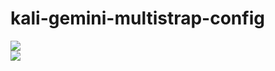 # kali-gemini-multistrap-config
![](https://github.com/Re4son/kali-gemini-multistrap-config/raw/pictures/2018.11-Kali-Gem_medium.jpg)  
![](https://github.com/Re4son/kali-gemini-multistrap-config/raw/pictures/2018.11-Kali-Gem-2_medium.jpg)
